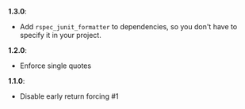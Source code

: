 **1.3.0**:

  * Add `rspec_junit_formatter` to dependencies, so you don't have to specify it in your project.

**1.2.0**:

  * Enforce single quotes

**1.1.0**:

  * Disable early return forcing #1
